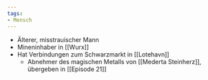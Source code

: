 ```yaml
---
tags:
- Mensch
---
```


- Älterer, misstrauischer Mann
- Mineninhaber in [[Wurx]]
- Hat Verbindungen zum Schwarzmarkt in [[Lotehavn]]
    - Abnehmer des magischen Metalls von [[Mederta Steinherz]], übergeben in [[Episode 21]]
    
